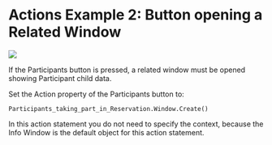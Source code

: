 # Actions Example 2: Button opening a Related Window

![](/api/Desktop%20UIs/Scripting%20in%20USoft%20Windows%20Designer/assets/f079d86c-7955-489a-b866-96a08a1a84d8.png)

If the Participants button is pressed, a related window must be opened showing Participant child data.

Set the Action property of the Participants button to:

```
Participants_taking_part_in_Reservation.Window.Create()
```

In this action statement you do not need to specify the context, because the Info Window is the default object for this action statement.